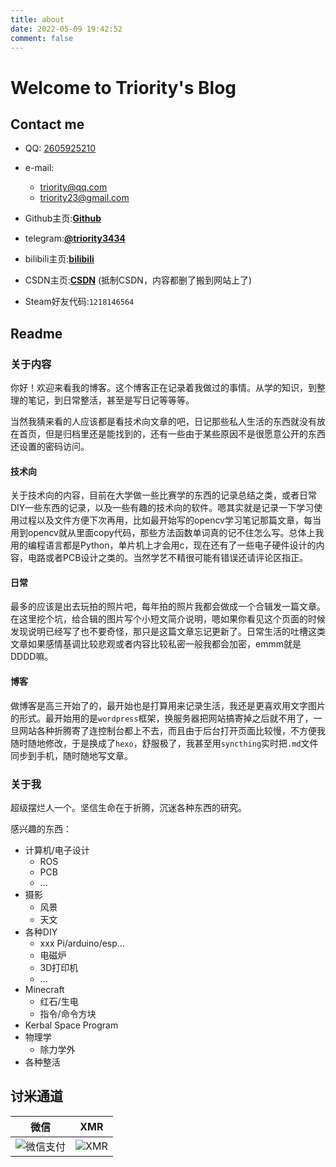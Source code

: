 ```yaml
---
title: about
date: 2022-05-09 19:42:52
comment: false
---
```


<div name="我是墙" id="recent-posts">
  <!-- id=>type  recent-posts=>name    -->
  <div name="我是画框">
    <div name="我是纸">
      <!--这里通过js挂载githubcalendar，也就是画画-->
    </div>
  </div>
</div>

# Welcome to Triority's Blog
## Contact me
+ QQ:  [2605925210](tencent://AddContact/?fromId=45&fromSubId=1&subcmd=all&uin=2605925210&website=www.oicqzone.com)

+ e-mail:  
  + [triority@qq.com](mailto:triority@qq.com)
  + [triority23@gmail.com](mailto:triority23@gmail.com)

+ Github主页:**[Github](https://github.com/Triority)** 

+ telegram:**[@triority3434](https://t.me/triority3434)**

+ bilibili主页:**[bilibili](https://space.bilibili.com/162010648)**

+ CSDN主页:**[CSDN](https://blog.csdn.net/m0_61749498?type=blog)** (抵制CSDN，内容都删了搬到网站上了)

+ Steam好友代码:`1218146564`


## Readme
### 关于内容
你好！欢迎来看我的博客。这个博客正在记录着我做过的事情。从学的知识，到整理的笔记，到日常整活，甚至是写日记等等等。

当然我猜来看的人应该都是看技术向文章的吧，日记那些私人生活的东西就没有放在首页，但是归档里还是能找到的，还有一些由于某些原因不是很愿意公开的东西还设置的密码访问。
#### 技术向
关于技术向的内容，目前在大学做一些比赛学的东西的记录总结之类，或者日常DIY一些东西的记录，以及一些有趣的技术向的软件。嗯其实就是记录一下学习使用过程以及文件方便下次再用，比如最开始写的opencv学习笔记那篇文章，每当用到opencv就从里面copy代码，那些方法函数单词真的记不住怎么写。总体上我用的编程语言都是Python，单片机上才会用c，现在还有了一些电子硬件设计的内容，电路或者PCB设计之类的。当然学艺不精很可能有错误还请评论区指正。
#### 日常
最多的应该是出去玩拍的照片吧，每年拍的照片我都会做成一个合辑发一篇文章。在这里挖个坑，给合辑的图片写个小短文简介说明，嗯如果你看见这个页面的时候发现说明已经写了也不要奇怪，那只是这篇文章忘记更新了。日常生活的吐槽这类文章如果感情基调比较悲观或者内容比较私密一般我都会加密，emmm就是DDDD嘛。
#### 博客
做博客是高三开始了的，最开始也是打算用来记录生活，我还是更喜欢用文字图片的形式。最开始用的是`wordpress`框架，换服务器把网站搞寄掉之后就不用了，一旦网站各种折腾寄了连控制台都上不去，而且由于后台打开页面比较慢，不方便我随时随地修改，于是换成了`hexo`，舒服极了，我甚至用`syncthing`实时把`.md`文件同步到手机，随时随地写文章。
### 关于我
超级摆烂人一个。坚信生命在于折腾，沉迷各种东西的研究。

感兴趣的东西：
+ 计算机/电子设计
  + ROS
  + PCB
  + ...
+ 摄影
  + 风景
  + 天文
+ 各种DIY
  + xxx Pi/arduino/esp...
  + 电磁炉
  + 3D打印机
  + ...
+ Minecraft
  + 红石/生电
  + 指令/命令方块
+ Kerbal Space Program
+ 物理学
  + 除力学外
+ 各种整活

## 讨米通道

| **微信**  | **XMR**  |
| :------------: | :------------: |
| ![微信支付](/img/wx.png)  | ![XMR](/img/XMR.png)  |
